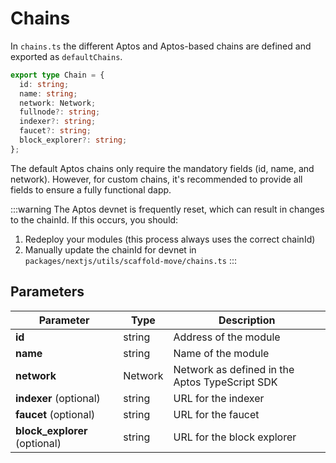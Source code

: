 # Chains

In `chains.ts` the different Aptos and Aptos-based chains are defined and exported as `defaultChains`.

``` ts
export type Chain = {
  id: string;
  name: string;
  network: Network;
  fullnode?: string;
  indexer?: string;
  faucet?: string;
  block_explorer?: string;
};
```
The default Aptos chains only require the mandatory fields (id, name, and network). However, for custom chains, it's recommended to provide all fields to ensure a fully functional dapp.

:::warning
The Aptos devnet is frequently reset, which can result in changes to the chainId. If this occurs, you should:
1. Redeploy your modules (this process always uses the correct chainId)
2. Manually update the chainId for devnet in `packages/nextjs/utils/scaffold-move/chains.ts`
:::

## Parameters

| Parameter                      | Type    | Description                                     |
| ------------------------------ | ------- | ----------------------------------------------- |
| **id**                         | string  | Address of the module                           |
| **name**                       | string  | Name of the module                              |
| **network**                    | Network | Network  as defined in the Aptos TypeScript SDK |
| **indexer** (optional)         | string  | URL for the indexer                             |
| **faucet** (optional)          | string  | URL for the faucet                              |
| **block\_explorer** (optional) | string  | URL for the block explorer                      |

